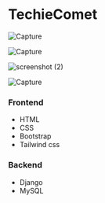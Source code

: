 # TechieComet

![Capture](https://user-images.githubusercontent.com/63875409/121424357-df127580-c98e-11eb-899e-c1076ba119cb.PNG)


![Capture](https://user-images.githubusercontent.com/63875409/121424536-108b4100-c98f-11eb-9362-c4995f889b79.PNG)

![screenshot (2)](https://user-images.githubusercontent.com/63875409/121425984-a70c3200-c990-11eb-9d20-0fcf313f3243.png)

![Capture](https://user-images.githubusercontent.com/63875409/121425351-ee45f300-c98f-11eb-80dd-7cda4f32a78b.PNG)

### Frontend
* HTML
* CSS
* Bootstrap
* Tailwind css

### Backend
* Django
* MySQL



